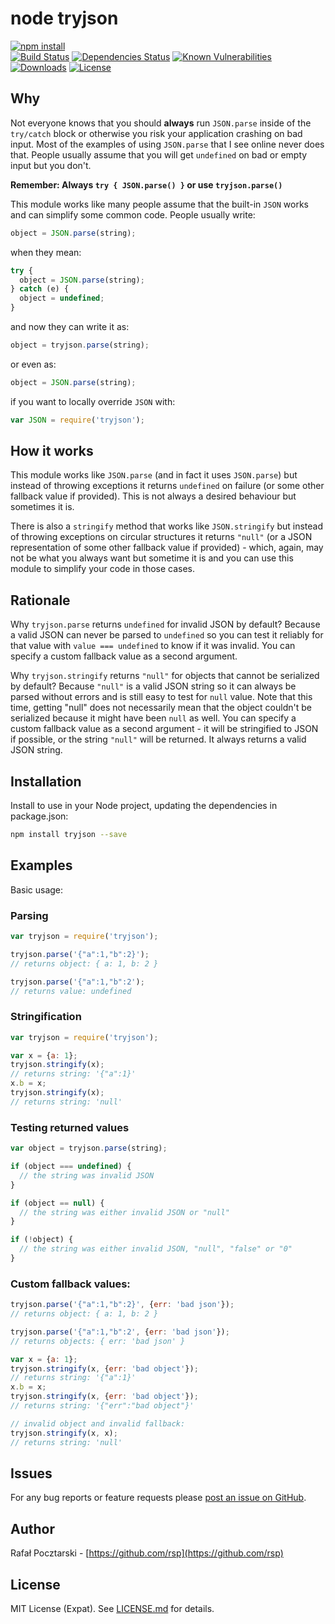 node tryjson
============

[![npm install][install-img]][npm-url]
<br>
[![Build Status][travis-img]][travis-url]
[![Dependencies Status][david-img]][david-url]
[![Known Vulnerabilities][snyk-img]][snyk-url]
[![Downloads][downloads-img]][stats-url]
[![License][license-img]][license-url]

[npm-url]: https://www.npmjs.com/package/tryjson
[github-url]: https://github.com/rsp/node-tryjson
[readme-url]: https://github.com/rsp/node-tryjson#readme
[issues-url]: https://github.com/rsp/node-tryjson/issues
[license-url]: https://github.com/rsp/node-tryjson/blob/master/LICENSE.md
[travis-url]: https://travis-ci.org/rsp/node-tryjson
[travis-img]: https://travis-ci.org/rsp/node-tryjson.svg?branch=master
[snyk-url]: https://snyk.io/test/github/rsp/node-tryjson
[snyk-img]: https://snyk.io/test/github/rsp/node-tryjson/badge.svg
[david-url]: https://david-dm.org/rsp/node-tryjson
[david-img]: https://david-dm.org/rsp/node-tryjson/status.svg
[install-img]: https://nodei.co/npm/tryjson.png?compact=true
[downloads-img]: https://img.shields.io/npm/dt/tryjson.svg
[license-img]: https://img.shields.io/npm/l/tryjson.svg
[stats-url]: http://npm-stat.com/charts.html?package=tryjson
[github-follow-url]: https://github.com/rsp
[github-follow-img]: https://img.shields.io/github/followers/rsp.svg?style=social&label=Follow
[twitter-follow-url]: https://twitter.com/intent/follow?screen_name=pocztarski
[twitter-follow-img]: https://img.shields.io/twitter/follow/pocztarski.svg?style=social&label=Follow
[stackoverflow-url]: https://stackoverflow.com/users/613198/rsp
[stackexchange-url]: https://stackexchange.com/users/303952/rsp
[stackexchange-img]: https://stackexchange.com/users/flair/303952.png

Why
---
Not everyone knows that you should **always** run `JSON.parse` inside of the `try/catch` block or otherwise you risk your application crashing on bad input. Most of the examples of using `JSON.parse` that I see online never does that. People usually assume that you will get `undefined` on bad or empty input but you don't.

**Remember: Always `try { JSON.parse() }` or use `tryjson.parse()`**

This module works like many people assume that the built-in `JSON` works and can simplify some common code. People usually write:
```js
object = JSON.parse(string);
```
when they mean:
```js
try {
  object = JSON.parse(string);
} catch (e) {
  object = undefined;
}
```
and now they can write it as:
```js
object = tryjson.parse(string);
```
or even as:
```js
object = JSON.parse(string);
```
if you want to locally override `JSON` with:

```js
var JSON = require('tryjson');
```

How it works
------------
This module works like `JSON.parse` (and in fact it uses `JSON.parse`) but instead of throwing exceptions it returns `undefined` on failure (or some other fallback value if provided). This is not always a desired behaviour but sometimes it is.

There is also a `stringify` method that works like `JSON.stringify` but instead of throwing exceptions on circular structures it returns `"null"` (or a JSON representation of some other fallback value if provided) - which, again, may not be what you always want but sometime it is and you can use this module to simplify your code in those cases.

Rationale
---------
Why `tryjson.parse` returns `undefined` for invalid JSON by default? Because a valid JSON can never be parsed to `undefined` so you can test it reliably for that value with `value === undefined` to know if it was invalid. You can specify a custom fallback value as a second argument.

Why `tryjson.stringify` returns `"null"` for objects that cannot be serialized by default? Because `"null"` is a valid JSON string so it can always be parsed without errors and is still easy to test for `null` value. Note that this time, getting "null" does not necessarily mean that the object couldn't be serialized because it might have been `null` as well. You can specify a custom fallback value as a second argument - it will be stringified to JSON if possible, or the string `"null"` will be returned. It always returns a valid JSON string.

Installation
------------
Install to use in your Node project, updating the dependencies in package.json:
```sh
npm install tryjson --save
```

Examples
--------
Basic usage:

### Parsing
```js
var tryjson = require('tryjson');

tryjson.parse('{"a":1,"b":2}');
// returns object: { a: 1, b: 2 }

tryjson.parse('{"a":1,"b":2');
// returns value: undefined
```

### Stringification
```js
var tryjson = require('tryjson');

var x = {a: 1};
tryjson.stringify(x);
// returns string: '{"a":1}'
x.b = x;
tryjson.stringify(x);
// returns string: 'null'
```

### Testing returned values
```js
var object = tryjson.parse(string);

if (object === undefined) {
  // the string was invalid JSON
}

if (object == null) {
  // the string was either invalid JSON or "null"
}

if (!object) {
  // the string was either invalid JSON, "null", "false" or "0"
}
```

### Custom fallback values:
```js
tryjson.parse('{"a":1,"b":2}', {err: 'bad json'});
// returns object: { a: 1, b: 2 }

tryjson.parse('{"a":1,"b":2', {err: 'bad json'});
// returns objects: { err: 'bad json' }

var x = {a: 1};
tryjson.stringify(x, {err: 'bad object'});
// returns string: '{"a":1}'
x.b = x;
tryjson.stringify(x, {err: 'bad object'});
// returns string: '{"err":"bad object"}'

// invalid object and invalid fallback:
tryjson.stringify(x, x);
// returns string: 'null'
```

Issues
------
For any bug reports or feature requests please
[post an issue on GitHub](https://github.com/rsp/node-tryjson/issues).

Author
------
Rafał Pocztarski - [https://github.com/rsp](https://github.com/rsp)

License
-------
MIT License (Expat). See [LICENSE.md](LICENSE.md) for details.
